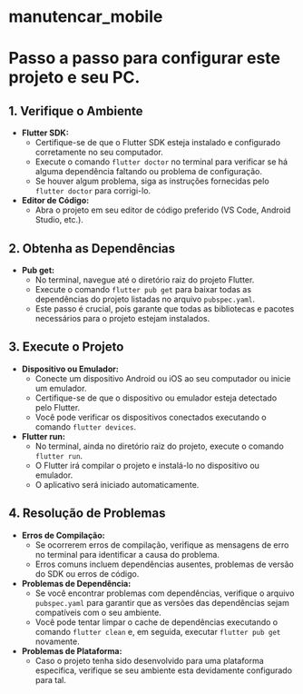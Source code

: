 # manutencar_mobile

# Passo a passo para configurar este projeto e seu PC.

## 1. Verifique o Ambiente

* **Flutter SDK:**
    * Certifique-se de que o Flutter SDK esteja instalado e configurado corretamente no seu computador.
    * Execute o comando `flutter doctor` no terminal para verificar se há alguma dependência faltando ou problema de configuração.
    * Se houver algum problema, siga as instruções fornecidas pelo `flutter doctor` para corrigi-lo.
* **Editor de Código:**
    * Abra o projeto em seu editor de código preferido (VS Code, Android Studio, etc.).

## 2. Obtenha as Dependências

* **Pub get:**
    * No terminal, navegue até o diretório raiz do projeto Flutter.
    * Execute o comando `flutter pub get` para baixar todas as dependências do projeto listadas no arquivo `pubspec.yaml`.
    * Este passo é crucial, pois garante que todas as bibliotecas e pacotes necessários para o projeto estejam instalados.

## 3. Execute o Projeto

* **Dispositivo ou Emulador:**
    * Conecte um dispositivo Android ou iOS ao seu computador ou inicie um emulador.
    * Certifique-se de que o dispositivo ou emulador esteja detectado pelo Flutter.
    * Você pode verificar os dispositivos conectados executando o comando `flutter devices`.
* **Flutter run:**
    * No terminal, ainda no diretório raiz do projeto, execute o comando `flutter run`.
    * O Flutter irá compilar o projeto e instalá-lo no dispositivo ou emulador.
    * O aplicativo será iniciado automaticamente.

## 4. Resolução de Problemas

* **Erros de Compilação:**
    * Se ocorrerem erros de compilação, verifique as mensagens de erro no terminal para identificar a causa do problema.
    * Erros comuns incluem dependências ausentes, problemas de versão do SDK ou erros de código.
* **Problemas de Dependência:**
    * Se você encontrar problemas com dependências, verifique o arquivo `pubspec.yaml` para garantir que as versões das dependências sejam compatíveis com o seu ambiente.
    * Você pode tentar limpar o cache de dependências executando o comando `flutter clean` e, em seguida, executar `flutter pub get` novamente.
* **Problemas de Plataforma:**
    * Caso o projeto tenha sido desenvolvido para uma plataforma especifica, verifique se seu ambiente esta devidamente configurado para tal.
